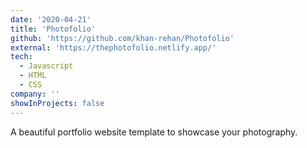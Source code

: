 ```yaml
---
date: '2020-04-21'
title: 'Photofolio'
github: 'https://github.com/khan-rehan/Photofolio'
external: 'https://thephotofolio.netlify.app/'
tech:
  - Javascript
  - HTML
  - CSS
company: ''
showInProjects: false
---
```


A beautiful portfolio website template to showcase your photography.